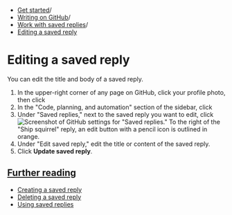   * [Get started](https://docs.github.com/en/get-started "Get started")/
  * [Writing on GitHub](https://docs.github.com/en/get-started/writing-on-github "Writing on GitHub")/
  * [Work with saved replies](https://docs.github.com/en/get-started/writing-on-github/working-with-saved-replies "Work with saved replies")/
  * [Editing a saved reply](https://docs.github.com/en/get-started/writing-on-github/working-with-saved-replies/editing-a-saved-reply "Editing a saved reply")


# Editing a saved reply
You can edit the title and body of a saved reply.
  1. In the upper-right corner of any page on GitHub, click your profile photo, then click 
  2. In the "Code, planning, and automation" section of the sidebar, click 
  3. Under "Saved replies," next to the saved reply you want to edit, click 
![Screenshot of GitHub settings for "Saved replies." To the right of the "Ship squirrel" reply, an edit button with a pencil icon is outlined in orange.](https://docs.github.com/assets/cb-93533/images/help/writing/saved-replies-edit-existing.png)
  4. Under "Edit saved reply," edit the title or content of the saved reply.
  5. Click **Update saved reply**.


## [Further reading](https://docs.github.com/en/get-started/writing-on-github/working-with-saved-replies/editing-a-saved-reply#further-reading)
  * [Creating a saved reply](https://docs.github.com/en/get-started/writing-on-github/working-with-saved-replies/creating-a-saved-reply)
  * [Deleting a saved reply](https://docs.github.com/en/get-started/writing-on-github/working-with-saved-replies/deleting-a-saved-reply)
  * [Using saved replies](https://docs.github.com/en/get-started/writing-on-github/working-with-saved-replies/using-saved-replies)


